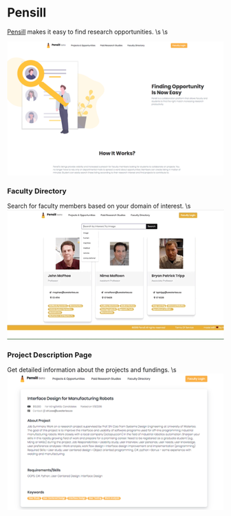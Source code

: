 # Pensill 

[Pensill](http://www.pensill.space) makes it easy to find research opportunities. \s
\s

![GIF](ss.png)  

### Faculty Directory
Search for faculty members based on your domain of interest. \s
![GIF](decent_res.gif)  

### Project Description Page
Get detailed information about the projects and fundings. \s
![Screenshot](description_page.png)

